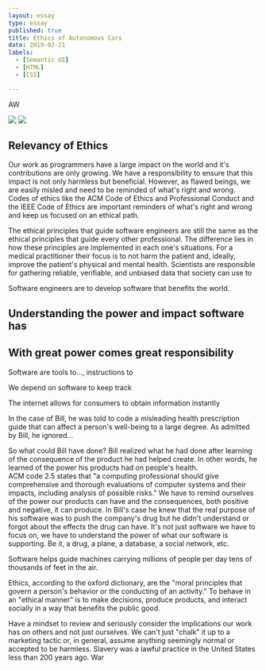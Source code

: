 ```yaml
---
layout: essay
type: essay
published: true
title: Ethics of Autonomous Cars
date: 2019-02-21
labels:
  - [Semantic UI]
  - [HTML]
  - [CSS]

---
```

  AW
  
<div class="ui medium centered rounded images">
  <img class="ui image" src="https://ics314f13.files.wordpress.com/2013/08/browserhistory3.png">
  <img class="ui image" src="http://courses.ics.hawaii.edu/ics314s19/morea/ui-frameworks/experience-browser-history-semantic.png">
</div>

## Relevancy of Ethics

Our work as programmers have a large impact on the world and it's contributions are only growing.  We have a responsibility to ensure that this impact is not only harmless but beneficial.  However, as flawed beings, we are easily misled and need to be reminded of what's right and wrong.  Codes of ethics like the ACM Code of Ethics and Professional Conduct and the IEEE Code of Ethics are important reminders of what's right and wrong and keep us focused on an ethical path.  

The ethical principles that guide software engineers are still the same as the ethical principles that guide every other professional.  The difference lies in how these principles are implemented in each one's situations.  For a medical practitioner their focus is to not harm the patient and, ideally, improve the patient's physical and mental health.  Scientists are responsible for gathering reliable, verifiable, and unbiased data that society can use to 

Software engineers are to develop software that benefits the world.  



## Understanding the power and impact software has
## With great power comes great responsibility

Software are tools to…, instructions to 
	
We depend on software to keep track

The internet allows for consumers to obtain information instantly 

In the case of Bill, he was told to code a misleading health prescription guide that can affect a person's well-being to a large degree.  As admitted by Bill, he ignored…

So what could Bill have done?  Bill realized what he had done after learning of the consequence of the product he had helped create.  In other words, he learned of the power his products had on people's health.  
ACM code 2.5 states that "a computing professional should give comprehensive and thorough evaluations of computer systems and their impacts, including analysis of possible risks."
We have to remind ourselves of the power our products can have and the consequences, both positive and negative, it can produce.  In Bill's case he knew that the real purpose of his software was to push the company's drug but he didn't understand or forgot about the effects the drug can have.  It's not just software we have to focus on, we have to understand the power of what our software is supporting.  Be it, a drug, a plane, a database, a social network, etc.

Software helps guide machines carrying millions of people per day tens of thousands of feet in the air.  






Ethics, according to the oxford dictionary, are the "moral principles that govern a person's behavior or the conducting of an activity."  To behave in an "ethical manner" is to make decisions, produce products, and interact socially in a way that benefits the public good.  

Have a mindset to review and seriously consider the implications our work has on others and not just ourselves.  We can't just "chalk" it up to a marketing tactic or, in general, assume anything seemingly normal or accepted to be harmless.  Slavery was a lawful practice in the United States less than 200 years ago.  War 

